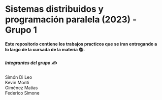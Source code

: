 # Sistemas distribuidos y programación paralela (2023) - Grupo 1 

#### Este repositorio contiene los trabajos practicos que se iran entregando a lo largo de la cursada de la materia 📚.


##### Integrantes del grupo ✍️
Simón Di Leo <br>
Kevin Monti <br>
Giménez Matías <br>
Federico Simone

